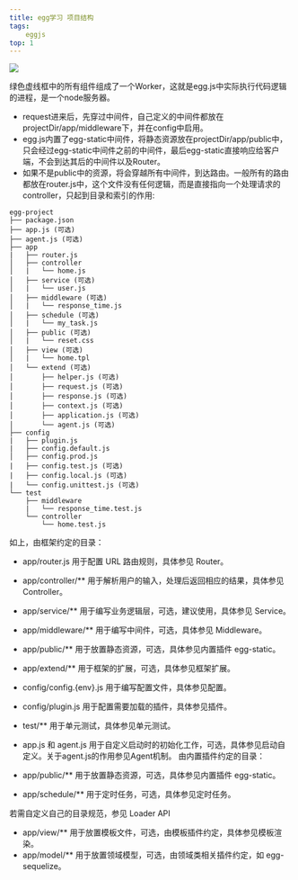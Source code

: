 ```yaml
---
title: egg学习 项目结构
tags: 
	eggjs
top: 1
---
```


<img src="http://sanasan.top/images/egg.png">

绿色虚线框中的所有组件组成了一个Worker，这就是egg.js中实际执行代码逻辑的进程，是一个node服务器。

 - request进来后，先穿过中间件，自己定义的中间件都放在projectDir/app/middleware下，并在config中启用。
 - egg.js内置了egg-static中间件，将静态资源放在projectDir/app/public中，只会经过egg-static中间件之前的中间件，最后egg-static直接响应给客户端，不会到达其后的中间件以及Router。
 - 如果不是public中的资源，将会穿越所有中间件，到达路由。一般所有的路由都放在router.js中，这个文件没有任何逻辑，而是直接指向一个处理请求的controller，只起到目录和索引的作用:
```
egg-project
├── package.json
├── app.js (可选)
├── agent.js (可选)
├── app
|   ├── router.js
│   ├── controller
│   |   └── home.js
│   ├── service (可选)
│   |   └── user.js
│   ├── middleware (可选)
│   |   └── response_time.js
│   ├── schedule (可选)
│   |   └── my_task.js
│   ├── public (可选)
│   |   └── reset.css
│   ├── view (可选)
│   |   └── home.tpl
│   └── extend (可选)
│       ├── helper.js (可选)
│       ├── request.js (可选)
│       ├── response.js (可选)
│       ├── context.js (可选)
│       ├── application.js (可选)
│       └── agent.js (可选)
├── config
|   ├── plugin.js
|   ├── config.default.js
│   ├── config.prod.js
|   ├── config.test.js (可选)
|   ├── config.local.js (可选)
|   └── config.unittest.js (可选)
└── test
    ├── middleware
    |   └── response_time.test.js
    └── controller
        └── home.test.js
```


如上，由框架约定的目录：

- app/router.js 用于配置 URL 路由规则，具体参见 Router。
- app/controller/** 用于解析用户的输入，处理后返回相应的结果，具体参见 Controller。
- app/service/** 用于编写业务逻辑层，可选，建议使用，具体参见 Service。
- app/middleware/** 用于编写中间件，可选，具体参见 Middleware。
- app/public/** 用于放置静态资源，可选，具体参见内置插件 egg-static。
- app/extend/** 用于框架的扩展，可选，具体参见框架扩展。
- config/config.{env}.js 用于编写配置文件，具体参见配置。
- config/plugin.js 用于配置需要加载的插件，具体参见插件。
- test/** 用于单元测试，具体参见单元测试。
- app.js 和 agent.js 用于自定义启动时的初始化工作，可选，具体参见启动自定义。关于agent.js的作用参见Agent机制。
由内置插件约定的目录：

- app/public/** 用于放置静态资源，可选，具体参见内置插件 egg-static。
- app/schedule/** 用于定时任务，可选，具体参见定时任务。

若需自定义自己的目录规范，参见 Loader API

- app/view/** 用于放置模板文件，可选，由模板插件约定，具体参见模板渲染。
- app/model/** 用于放置领域模型，可选，由领域类相关插件约定，如 egg-sequelize。